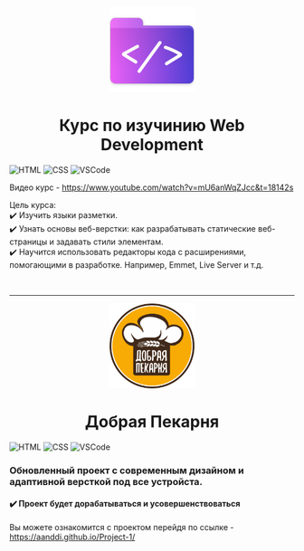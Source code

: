 <p align="center">

<img src="HTML/images/code.png" alt="code"  height= "150px">
<h1 align="center">Курс по изучинию Web Development</h1>

</p>


![HTML](https://img.shields.io/badge/HTML5-F07427?style=for-the-badge&logo=html5&logoColor=white)
![CSS](https://img.shields.io/badge/CSS3-52A7FC?style=for-the-badge&logo=css3&logoColor=white)
![VSCode](https://img.shields.io/badge/Visual_Studio_Code-0078D4?style=for-the-badge&logo=visual%20studio%20code&logoColor=white)

Видео курс - https://www.youtube.com/watch?v=mU6anWqZJcc&t=18142s

Цель курса:
<br>✔️ Изучить языки разметки.
<br>✔️ Узнать основы веб-верстки: как разрабатывать статические веб-страницы и задавать стили элементам.
<br>✔️ Научится использовать редакторы кода с расширениями, помогающими в разработке. Например, Emmet, Live Server и т.д.

<br>
<hr>

<p align="center">

  <img src="Project/img/logo.png" alt="Добрая Пекарня"  height= "150px">
  <h1 align="center">Добрая Пекарня</h1>

</p>

![HTML](https://img.shields.io/badge/HTML5-F07427?style=for-the-badge&logo=html5&logoColor=white)
![CSS](https://img.shields.io/badge/CSS3-52A7FC?style=for-the-badge&logo=css3&logoColor=white)
![VSCode](https://img.shields.io/badge/Visual_Studio_Code-0078D4?style=for-the-badge&logo=visual%20studio%20code&logoColor=white)

<h3>Обновленный проект с современным дизайном и адаптивной версткой под все устройста.</h3>
<h4> ✔️ Проект будет дорабатываться и усовершенствоваться </h4>


Вы можете ознакомится с проектом перейдя по ссылке - https://aanddi.github.io/Project-1/

